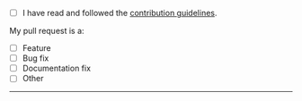- [ ] I have read and followed the [contribution guidelines](https://github.com/Alorel/ngx-sails/blob/master/.github/CONTRIBUTING.md).

My pull request is a:

- [ ] Feature
- [ ] Bug fix
- [ ] Documentation fix
- [ ] Other

-----
